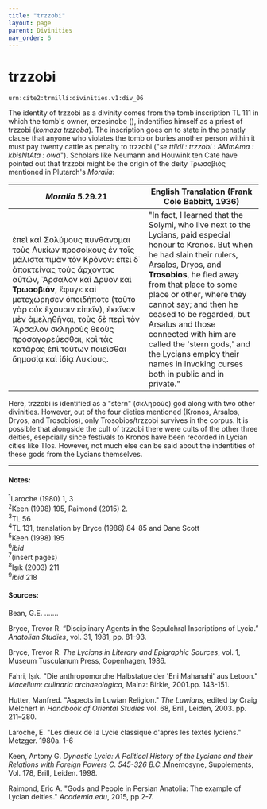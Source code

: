 ```yaml
---
title: "trzzobi"
layout: page
parent: Divinities
nav_order: 6
---
```


# trzzobi

`urn:cite2:trmilli:divinities.v1:div_06`

The identity of trzzobi as a divinity comes from the tomb inscription TL 111 in which the tomb's owner, erzesinobe (), indentifies himself as a priest of trzzobi (*komaza trzzoba*). The inscription goes on to state in the penatly clause that anyone who violates the tomb or buries another person within it must pay twenty cattle as penalty to trzzobi ("*se ttlidi : trzzobi : AMmAma : kbisNtAta : owa*"). Scholars like Neumann and Houwink ten Cate have pointed out that trzzobi might be the origin of the deity Τρωσοβιός mentioned in Plutarch's *Moralia*:     

|*Moralia* 5.29.21 | English Translation (Frank Cole Babbitt, 1936) |
|----------|----------|
|ἐπεὶ καὶ Σολύμους πυνθάνομαι τοὺς Λυκίων προσοίκους ἐν τοῖς μάλιστα τιμᾶν τὸν Κρόνον: ἐπεὶ δ᾽ ἀποκτείνας τοὺς ἄρχοντας αὐτῶν, Ἄρσαλον καὶ Δρύον καὶ **Τρωσοβιόν**, ἔφυγε καὶ μετεχώρησεν ὁποιδήποτε (τοῦτο γὰρ οὐκ ἔχουσιν εἰπεῖν), ἐκεῖνον μὲν ἀμεληθῆναι, τοὺς δὲ περὶ τὸν Ἄρσαλον σκληροὺς θεοὺς προσαγορεύεσθαι, καὶ τὰς κατάρας ἐπὶ τούτων ποιεῖσθαι δημοσίᾳ καὶ ἰδίᾳ Λυκίους.|"In fact, I learned that the Solymi, who live next to the Lycians, paid especial honour to Kronos. But when he had slain their rulers, Arsalos, Dryos, and **Trosobios**, he fled away from that place to some place or other, where they cannot say; and then he ceased to be regarded, but Arsalus and those connected with him are called the 'stern gods,' and the Lycians employ their names in invoking curses both in public and in private." |

Here, trzzobi is identified as a "stern" (σκληροὺς) god along with two other divinities. However, out of the four dieties mentioned (Kronos, Arsalos, Dryos, and Trosobios), only Trosobios/trzzobi survives in the corpus. It is possible that alongside the cult of trzzobi there were cults of the other three deities, esepcially since festivals to Kronos have been recorded in Lycian cities like Tlos. However, not much else can be said about the indentities of these gods from the Lycians themselves. 


--------------------------------------------------------------
#### Notes:
<sup>1</sup>Laroche (1980) 1, 3<br>
<sup>2</sup>Keen (1998) 195, Raimond (2015) 2.<br>
<sup>3</sup>TL 56<br>
<sup>4</sup>TL 131, translation by Bryce (1986) 84-85 and Dane Scott<br>
<sup>5</sup>Keen (1998) 195<br>
<sup>6</sup>*ibid*<br>
<sup>7</sup>(insert pages)<br>
<sup>8</sup>Işık (2003) 211<br>
<sup>9</sup>*ibid* 218<br>

#### Sources: 
Bean, G.E. .......

Bryce, Trevor R. “Disciplinary Agents in the Sepulchral Inscriptions of Lycia.” *Anatolian Studies*, vol. 31, 1981, pp. 81–93.

Bryce, Trevor R. *The Lycians in Literary and Epigraphic Sources*, vol. 1, Museum Tusculanum Press, Copenhagen, 1986.

Fahri, Işık. "Die anthropomorphe Halbstatue der 'Eni Mahanahi' aus Letoon." *Macellum: culinaria archaeologica*, Mainz: Birkle, 2001.pp. 143-151. 

Hutter, Manfred. "Aspects in Luwian Religion." *The Luwians*, edited by Craig Melchert in *Handbook of Oriental Studies* vol. 68, Brill, Leiden, 2003. pp. 211–280.

Laroche, E. "Les dieux de la Lycie classique d'apres les textes lyciens." Metzger. 1980a. 1-6

Keen, Antony G. *Dynastic Lycia: A Political History of the Lycians and their Relations with Foreign Powers C. 545-326 B.C.*.Mnemosyne, Supplements, Vol. 178, Brill, Leiden. 1998.

Raimond, Eric A. "Gods and People in Persian Anatolia: The example of Lycian deities." *Academia.edu*, 2015, pp  2-7.

